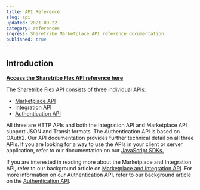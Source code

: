 ```yaml
---
title: API Reference
slug: api
updated: 2021-09-22
category: references
ingress: Sharetribe Marketplace API reference documentation.
published: true
---
```


## Introduction

**[Access the Sharetribe Flex API reference here](https://www.sharetribe.com/api-reference)**

The Sharetribe Flex API consists of three individual APIs:

- [Marketplace API](https://www.sharetribe.com/api-reference/marketplace.html)
- [Integration API](https://www.sharetribe.com/api-reference/integration.html)
- [Authentication API](https://www.sharetribe.com/api-reference/authentication.html)

All three are HTTP APIs and both the Integration API and Marketplace API support JSON and Transit formats. The Authentication API is based on OAuth2. Our API documentation provides further technical detail on all three APIs. If you are looking for a way to use the APIs in your client or server application, refer to our documentation on our [JavaScript SDKs.](https://sharetribe.github.io/flex-sdk-js/)

If you are interested in reading more about the Marketplace and Integration API, refer to our background article on [Marketplace and Integration API](/background/marketplace-api-integration-api/).
For more information on our Authentication API, refer to our background article on the [Authentication API](/background/authentication-api/). 

